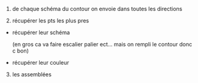 1) de chaque schéma du contour on envoie dans toutes les directions

2) récupérer les pts les plus pres

  - récupérer leur schéma
  
    (en gros ca va faire escalier palier ect... mais on rempli le contour donc c bon)
  
  - récupérer leur couleur
  
  
 3) les assemblées
 
































